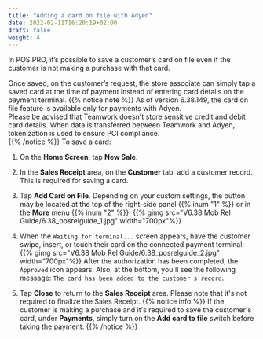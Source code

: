 ```yaml
---
title: "Adding a card on file with Adyen"
date: 2022-02-11T16:20:19+02:00
draft: false
weight: 4
---
```

In POS PRO, it’s possible to save a customer’s card on file even if the customer is not making a purchase with that card. 

Once saved, on the customer’s request, the store associate can simply tap a saved card at the time of payment instead of entering card details on the payment terminal.
{{% notice note %}}
As of version 6.38.149, the card on file feature is available only for payments with Adyen.  
Please be advised that Teamwork doesn't store sensitive credit and debit card details. When data is transferred between Teamwork and Adyen, tokenization is used to ensure PCI compliance.  
{{% /notice %}}
To save a card:

1. On the **Home Screen**, tap **New Sale**.

2. In the **Sales Receipt** area, on the **Customer** tab, add a customer record. This is required for saving a card.

2. Tap **Add Card on File**. Depending on your custom settings, the button may be located at the top of the right-side panel {{% inum "1" %}} or in the **More** menu {{% inum "2" %}}:
{{% gimg src="V6.38 Mob Rel Guide/6.38_posrelguide_1.jpg" width="700px"%}}
3. When the `Waiting for terminal...` screen appears, have the customer swipe, insert, or touch their card on the connected payment terminal:
{{% gimg src="V6.38 Mob Rel Guide/6.38_posrelguide_2.jpg" width="700px"%}}
After the authorization has been completed, the `Approved` icon appears. Also, at the bottom, you'll see the following message: `The card has been added to the customer's record`.

4. Tap **Close** to return to the **Sales Receipt** area. Please note that it's not required to finalize the Sales Receipt.
{{% notice info %}}
If the customer is making a purchase and it's required to save the customer's card, under **Payments**, simply turn on the **Add card to file** switch before taking the payment.
{{% /notice %}}

